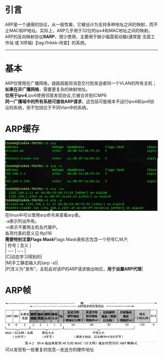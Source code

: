 
# 引言
ARP是一个通用的协议，从一般性看，它被设计为支持多种地址之间的映射，而不止MAC和IP地址。实际上，ARP几乎用于32位的ipv4和MAC地址之间的映射。<br>
ARP的反向映射协议**RARP**，很少使用，主要用于缺少磁盘驱动器(通常是 无盘工作站 或 X终端)【tag:l1nkkk-待查】的系统。<br>

------------
# 基本

ARP仅使用在广播网络，链路层能将消息交付到发送者同一个VLAN的所有主机；**如果在非广播网络**，需要更复杂的映射地址。<br>
**仅用于ipv4**,ipv6使用邻居发现协议,它被合并到ICMP6  
**同一广播域中的所有系统可接收ARP请求**，这包括可能根本不运行ipv4和ipv6协议的系统，但不包括位于不同Vlan中的系统。<br>

# ARP缓存

![arp]( ../img/2.png)<br>
在linux中可以使用arp命令来查看arp表。<br>
-a表示列出所有。  
-n表示不要用主机名代替IP。  
各项代表的意义见书p116  
**需要特别注意Flags Mask**Flags Mask表标志包含一个符号C,M,P;  
| 符号 | 含义 |   
| --- | --- |  
|C|动态学习得到的|  
|M|手工静态输入的(arp -s)|  
|P|含义为”发布“，主机会对该IP的ARP请求做出响应，**用于设置ARP代理**|    
# ARP帧
![arp](../img/20190717093225138.png "arp帧")  
可以发现有一些重复的信息--发送方的硬件地址
